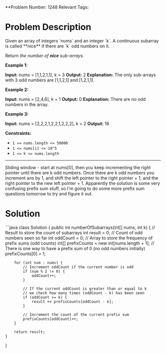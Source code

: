 
**Problem Number: 1248
Relevant Tags:
<h1> Problem Description </h1>
Given an array of integers `nums` and an integer `k`. A continuous subarray is called **nice** if there are `k` odd numbers on it.

Return _the number of **nice** sub-arrays_.

**Example 1:**

**Input:** nums = [1,1,2,1,1], k = 3
**Output:** 2
**Explanation:** The only sub-arrays with 3 odd numbers are [1,1,2,1] and [1,2,1,1].

**Example 2:**

**Input:** nums = [2,4,6], k = 1
**Output:** 0
**Explanation:** There are no odd numbers in the array.

**Example 3:**

**Input:** nums = [2,2,2,1,2,2,1,2,2,2], k = 2
**Output:** 16

**Constraints:**

- `1 <= nums.length <= 50000`
- `1 <= nums[i] <= 10^5`
- `1 <= k <= nums.length`

-----
Sliding window - start at nums[0], then you keep incrementing the right pointer until there are k odd numbers. Once there are k odd numbers you increment ans by 1, and shift the left pointer to the right pointer + 1, and the right pointer to the new left pointer + 1.
Apparently the solution is some very confusing prefix sum stuff, so I'm going to do some more prefix sum questions tomorrow to try and figure it out.

<h1> Solution </h1>
```java
class Solution {
    public int numberOfSubarrays(int[] nums, int k) {
        // Result to store the count of subarrays
        int result = 0;
        // Count of odd numbers seen so far
        int oddCount = 0;
        // Array to store the frequency of prefix sums (odd counts)
        int[] prefixCounts = new int[nums.length + 1];
        // There is one way to have a prefix sum of 0 (no odd numbers initially)
        prefixCounts[0] = 1;

        for (int num : nums) {
            // Increment oddCount if the current number is odd
            if (num % 2 != 0) {
                oddCount++;
            }

            // If the current oddCount is greater than or equal to k
            // we check how many times (oddCount - k) has been seen
            if (oddCount >= k) {
                result += prefixCounts[oddCount - k];
            }

            // Increment the count of the current prefix sum
            prefixCounts[oddCount]++;
        }

        return result;
    }
}
```
